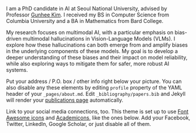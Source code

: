 I am a PhD candidate in AI at Seoul National University, advised by Professor [Gunhee Kim](). I received my BS in Computer Science from Columbia University and a BA in Mathematics from Bard College.

My research focuses on multimodal AI, with a particular emphasis on bias-driven multimodal hallucinations in Vision-Language Models (VLMs). I explore how these hallucinations can both emerge from and amplify biases in the underlying components of these models. My goal is to develop a deeper understanding of these biases and their impact on model reliability, while also exploring ways to mitigate them for safer, more robust AI systems.

Put your address / P.O. box / other info right below your picture. You can also disable any these elements by editing `profile` property of the YAML header of your `_pages/about.md`. Edit `_bibliography/papers.bib` and Jekyll will render your [publications page](/al-folio/publications/) automatically.

Link to your social media connections, too. This theme is set up to use [Font Awesome icons](https://fontawesome.com/) and [Academicons](https://jpswalsh.github.io/academicons/), like the ones below. Add your Facebook, Twitter, LinkedIn, Google Scholar, or just disable all of them.
